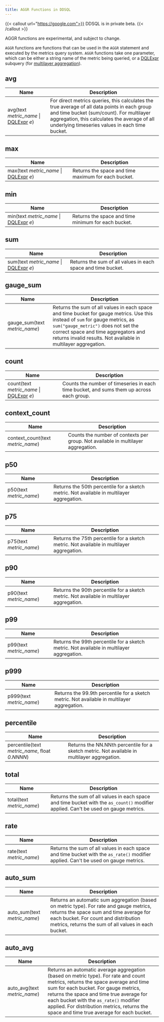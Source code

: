 ```yaml
---
title: AGGR Functions in DDSQL
---
```


{{< callout url="https://google.com">}}
DDSQL is in private beta.
{{< /callout >}}

<div class="alert alert-warning">AGGR functions are experimental, and subject to change.</div>

`AGGR` functions are functions that can be used in the `AGGR` statement and executed by the metrics query system. `AGGR` functions take one parameter, which can be either a string name of the metric being queried, or a [DQLExpr][1] subquery (for [multilayer aggregation][2]).

## avg
| Name | Description |
|------|-------------|
| avg(text *metric_name* &#124; [DQLExpr][1] *e*) | For direct metrics queries, this calculates the true average of all data points in each group and time bucket (sum/count). For multilayer aggregation, this calculates the average of all underlying timeseries values in each time bucket. |

## max
| Name | Description |
|------|-------------|
| max(text *metric_name* &#124; [DQLExpr][1] *e*) | Returns the space and time maximum for each bucket. |

## min
| Name | Description |
|------|-------------|
| min(text *metric_name* &#124; [DQLExpr][1] *e*) | Returns the space and time minimum for each bucket. |

## sum
| Name | Description |
|------|-------------|
| sum(text *metric_name* &#124; [DQLExpr][1] *e*) | Returns the sum of all values in each space and time bucket. |

## gauge_sum
| Name | Description |
|------|-------------|
| gauge_sum(text *metric_name*) | Returns the sum of all values in each space and time bucket for gauge metrics. Use this instead of `sum` for gauge metrics, as `sum("gauge_metric")` does not set the correct space and time aggregators and returns invalid results. Not available in multilayer aggregation. |

## count
| Name | Description |
|------|-------------|
| count(text *metric_name* &#124; [DQLExpr][1] *e*) | Counts the number of timeseries in each time bucket, and sums them up across each group. |

## context_count
| Name | Description |
|------|-------------|
| context_count(text *metric_name*) | Counts the number of contexts per group. Not available in multilayer aggregation. |

## p50
| Name | Description |
|------|-------------|
| p50(text *metric_name*) | Returns the 50th percentile for a sketch metric. Not available in multilayer aggregation. |

## p75
| Name | Description |
|------|-------------|
| p75(text *metric_name*) | Returns the 75th percentile for a sketch metric. Not available in multilayer aggregation. |

## p90
| Name | Description |
|------|-------------|
| p90(text *metric_name*) | Returns the 90th percentile for a sketch metric. Not available in multilayer aggregation. |

## p99
| Name | Description |
|------|-------------|
| p99(text *metric_name*) | Returns the 99th percentile for a sketch metric. Not available in multilayer aggregation. |

## p999
| Name | Description |
|------|-------------|
| p999(text *metric_name*) | Returns the 99.9th percentile for a sketch metric. Not available in multilayer aggregation. |

## percentile
| Name | Description |
|------|-------------|
| percentile(text *metric_name*, float *0.NNNN*) | Returns the NN.NNth percentile for a sketch metric. Not available in multilayer aggregation. |

## total
| Name | Description |
|------|-------------|
| total(text *metric_name*) | Returns the sum of all values in each space and time bucket with the `as_count()` modifier applied. Can't be used on gauge metrics. |

## rate
| Name | Description |
|------|-------------|
| rate(text *metric_name*) | Returns the sum of all values in each space and time bucket with the `as_rate()` modifier applied. Can't be used on gauge metrics. |

## auto_sum
| Name | Description |
|------|-------------|
| auto_sum(text *metric_name*) | Returns an automatic sum aggregation (based on metric type). For rate and gauge metrics, returns the space sum and time average for each bucket. For count and distribution metrics, returns the sum of all values in each bucket. |

## auto_avg
| Name | Description |
|------|-------------|
| auto_avg(text *metric_name*) | Returns an automatic average aggregation (based on metric type). For rate and count metrics, returns the space average and time sum for each bucket. For gauge metrics, returns the space and time true average for each bucket with the `as_rate()` modifier applied. For distribution metrics, returns the space and time true average for each bucket. |

[1]: /dashboards/ddsql_editor/reference#supported-sql-syntax
[2]: /dashboards/ddsql_editor/reference/statements/#multilayer-aggregation